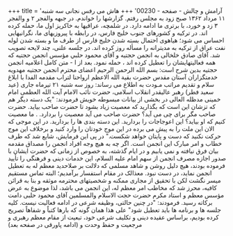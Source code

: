 +++
title = 'آرامش و چالش - صفحه - 00230'
+++
هاش می رفس نجانی سه شنبه ۱۱ مرداد ۱۳۶۲ صبح زود به مجلس رفتم. گزارشها را خواندم. در جبهه والفجر ۲ و والفجر ۳ زد و خورد، با برتری ما ادامه دارد. در شلمچه، عراقیها به خاکریز اول ما، حمله کرده اند. در ترکیه و کشورهای جنوب خلیج فارس، در رابطه با پیروزیهای ما، نگرانیهایی احساس می شود؛ هیاهوی احتمال بسته شدن خلیج فارس از طرف ما و بسته شدن لوله نفت عراق از ترکیه به مدیترانه را مسأله روز کرده اند. در جلسه علنی، چند لایحه تصویب شد. آقای صادق خلخالی به انجمن حجتیه و آقای محمود حلبي مؤسس انجمن حجتیه که همه فعالیتهایشان را تعطیل کرده اند ، حمله نمود. بعد از ا - متن کامل اعلامیه انجمن حجتیه بدین شرح است: بسم الله الرحمن الرحيم اعضای محترم انجمن حجتیه مهدویه خدمتگزاران آستان مقدس حضرت بقية الله الاعظم ارواحنا لتراب مقدمه الفدا با ابلاغ سلام و تقدیم مراتب مـودت به اطلاع می رساند: روز سه شنبه ۲۱ تیرماه جاری (عید سعید فطر) رهبر عالیقدر انقلاب اسلامی، حضرت نائب الامام آیت الله العظمی امام خمینی مدظله العالی در بخشی از بیانات مبسوطه خویش فرمودند: "یک دسته دیگر هم که تزشان این است که بگذارید که معصیت زیاد بشود تا حضرت صاحب بیاید. حضرت صاحب مگر برای چی می آید؟ حضرت صاحب می آید معصیت را بردارد. . ما معصیت کنیم که او بیاید؟ این اعوجاجات را بردارید. این دسته بندی ها را بردارید. در این موجی که الان این ملت را به پیش می برده در این موج خودتان را وارد کنید و برخلاف این موج حرکت نکنید که دست و پایتان خواهد شکست." در پی این فرمایش، شایع شد که طرف خطاب و امر مبارک این انجمن است. اگر چه به هیچ وجه افراد انجمن را مصداق مقدمه بیان فرق نیافته و نمی یابیم و در ایام گذشته، به خصوص از زمانی که حضرت ایشان با صدور اجازه مصرف انجمن از سهم امام علیه السلام، این خدمات دینی و فرهنگی را تأیید فرموده بودند، هیچ دلیل روشن و شاهد مسلمی که دلالت بر صلاحدید معظم له به تعطیل انجمن نماید، در دست نبود. معذالک در مقام استفسار برآمدیم؛ البته تماس مستقیم میسر نگشت لکن با تحقیق از مجاری ممکنه و شخصیتهای محترمه موثقه و بنا به قرائن کافیه، محرز شد که مخاطب امر معظم له، این انجمن می باشد، لذا موضوع به عرض مؤسس معظم و استاد مکرم حضرت حجت الاسلام والمسلمین آقای محمود حلبی دامت برکاته رسید. فرمودند: "در چنین حالتی، وظیفه شرعی در ادامه فعالیت نیست. کلیه جلسه ها و برنامه ها باید تعطیل شود" على هذا همان گونه که بارها کتباً و شفاهاً تصریح کرده بودیم، براساس عقیده دینی و تکلیف شرعی خود، تبعیت از مقام معظم رهبری و مرجعیت و حفظ وحدت و (ادامه پاورقی در صفحه بعد)
